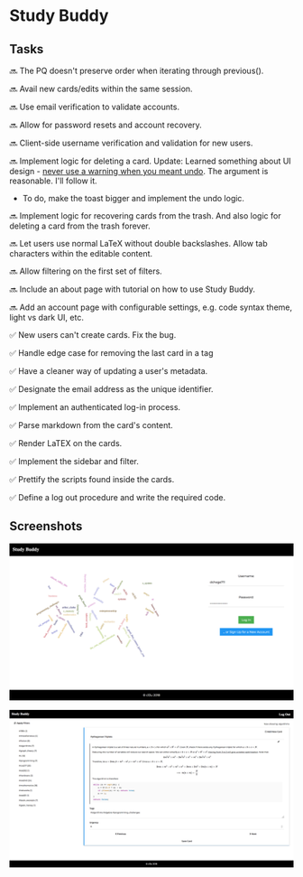 # Study Buddy

## Tasks

:soon: The PQ doesn't preserve order when iterating through previous().

:soon: Avail new cards/edits within the same session.

:soon: Use email verification to validate accounts.

:soon: Allow for password resets and account recovery.

:soon: Client-side username verification and validation for new users.

:soon: Implement logic for deleting a card. Update: Learned something about UI design - [never use a warning when you meant undo](http://alistapart.com/article/neveruseawarning). The argument is reasonable. I'll follow it.

  * To do, make the toast bigger and implement the undo logic.

:soon: Implement logic for recovering cards from the trash. And also logic for deleting a card from the trash forever.

:soon: Let users use normal LaTeX without double backslashes. Allow tab characters within the editable content.

:soon: Allow filtering on the first set of filters.

:soon: Include an about page with tutorial on how to use Study Buddy.

:soon: Add an account page with configurable settings, e.g. code syntax theme, light vs dark UI, etc.

:white_check_mark: New users can't create cards. Fix the bug.

:white_check_mark: Handle edge case for removing the last card in a tag

:white_check_mark: Have a cleaner way of updating a user's metadata.

:white_check_mark: Designate the email address as the unique identifier.

:white_check_mark: Implement an authenticated log-in process.

:white_check_mark: Parse markdown from the card's content.

:white_check_mark: Render LaTEX on the cards.

:white_check_mark: Implement the sidebar and filter.

:white_check_mark: Prettify the scripts found inside the cards.

:white_check_mark: Define a log out procedure and write the required code.

## Screenshots

![Login Page](https://github.com/dchege711/study_buddy/blob/master/data/login_page.png)

![Sample Card](https://github.com/dchege711/study_buddy/blob/master/data/sample_card.png)